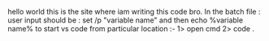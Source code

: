 hello world this is the site where iam writing this code bro.
In the batch file : user input should be : set /p "variable name"
and then echo %variable name%
to start vs code from particular location :- 1> open cmd 2> code .
